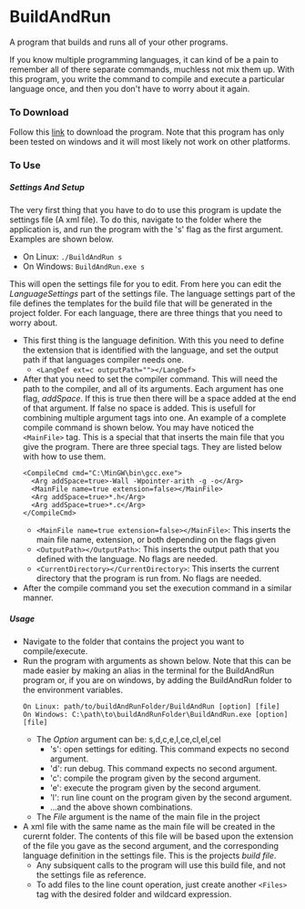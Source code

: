 # BuildAndRun
A program that builds and runs all of your other programs.

If you know multiple programming languages, it can kind of be a pain to remember all of there separate commands, muchless not mix them up. With this program, you write the command to compile and execute a particular language once, and then you don't have to worry about it again.

### To Download
Follow this [link](https://github.com/carmichaeljr/BuildAndRun/releases/tag/v1.0) to download the program. Note that this program has only been tested on windows and it will most likely not work on other platforms.

### To Use
##### Settings And Setup
The very first thing that you have to do to use this program is update the settings file (A xml file). To do this, navigate to the folder where the application is, and run the program with the 's' flag as the first argument. Examples are shown below.
* On Linux: ```./BuildAndRun s```
* On Windows: ```BuildAndRun.exe s```

This will open the settings file for you to edit. From here you can edit the *LanguageSettings* part of the settings file. The language settings part of the file defines the templates for the build file that will be generated in the project folder. For each language, there are three things that you need to worry about.
* This first thing is the language definition. With this you need to define the extension that is identified with the language, and set the output path if that languages compiler needs one.
  * ```<LangDef ext=c outputPath=""></LangDef>```
* After that you need to set the compiler command. This will need the path to the compiler, and all of its arguments. Each argument has one flag, *addSpace*. If this is true then there will be a space added at the end of that argument. If false no space is added. This is usefull for combining multiple argument tags into one. An example of a complete compile command is shown below. You may have noticed the ```<MainFile>``` tag. This is a special that that inserts the main file that you give the program. There are three special tags. They are listed below with how to use them.
  ```
  <CompileCmd cmd="C:\MinGW\bin\gcc.exe">
    <Arg addSpace=true>-Wall -Wpointer-arith -g -o</Arg>
    <MainFile name=true extension=false></MainFile>
    <Arg addSpace=true>*.h</Arg>
    <Arg addSpace=true>*.c</Arg>
  </CompileCmd>
  ```
   * ```<MainFile name=true extension=false></MainFile>```: This inserts the main file name, extension, or both depending on the flags given
   * ```<OutputPath></OutputPath>```: This inserts the output path that you defined with the language. No flags are needed.
   * ```<CurrentDirectory></CurrentDirectory>```: This inserts the current directory that the program is run from. No flags are needed.
 * After the compile command you set the execution command in a similar manner.
  
##### Usage
* Navigate to the folder that contains the project you want to compile/execute.
* Run the program with arguments as shown below. Note that this can be made easier by making an alias in the terminal for the BuildAndRun program or, if you are on windows, by adding the BuildAndRun folder to the environment variables.
  ```
  On Linux: path/to/buildAndRunFolder/BuildAndRun [option] [file]
  On Windows: C:\path\to\buildAndRunFolder\BuildAndRun.exe [option] [file]
  ```
    * The *Option* argument can be: s,d,c,e,l,ce,cl,el,cel
      * 's': open settings for editing. This command expects no second argument.
      * 'd': run debug. This command expects no second argument.
      * 'c': compile the program given by the second argument.
      * 'e': execute the program given by the second argument.
      * 'l': run line count on the program given by the second argument.
      * ...and the above shown combinations.
    * The *File* argument is the name of the main file in the project
* A xml file with the same name as the main file will be created in the curernt folder. The contents of this file will be based upon the extension of the file you gave as the second argument, and the corresponding language definition in the settings file. This is the projects *build file*.
  * Any subsiquent calls to the program will use this build file, and not the settings file as reference.
  * To add files to the line count operation, just create another ```<Files>``` tag with the desired folder and wildcard expression.
